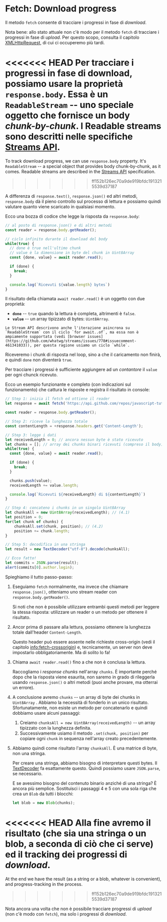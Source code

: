 
# Fetch: Download progress

Il metodo `fetch` consente di tracciare i progressi in fase di *download*.

Nota bene: allo stato attuale non c'è modo per il metodo `fetch` di tracciare i progressi in fase di *upload*. Per questo scopo, consulta il capitolo [XMLHttpRequest](info:xmlhttprequest), di cui ci occuperemo più tardi.

<<<<<<< HEAD
Per tracciare i progressi in fase di download, possiamo usare la proprietà `response.body`. Essa è un `ReadableStream` -- uno speciale oggetto che fornisce un body *chunk-by-chunk*. I Readable streams sono descritti nelle specifiche [Streams API](https://streams.spec.whatwg.org/#rs-class).
=======
To track download progress, we can use `response.body` property. It's `ReadableStream` -- a special object that provides body chunk-by-chunk, as it comes. Readable streams are described in the [Streams API](https://streams.spec.whatwg.org/#rs-class) specification.
>>>>>>> ff152b126ec70a9de919bfdc1913215539d37187

A differenza di `response.text()`, `response.json()` ed altri metodi, `response.body` dà il pieno controllo sul processo di lettura e possiamo quindi valutare quanto viene scaricato in qualsiasi momento.

Ecco una bozza di codice che legge la risposta da `response.body`:

```js
// al posto di response.json() e di altri metodi
const reader = response.body.getReader();

// ciclo infinito durante il download del body
while(true) {
  // done è true nell'ultimo chunk
  // value è la dimensione in byte del chunk in Uint8Array
  const {done, value} = await reader.read();

  if (done) {
    break;
  }

  console.log(`Ricevuti ${value.length} bytes`)
}
```

Il risultato della chiamata `await reader.read()` è un oggetto con due proprietà:
- **`done`** -- `true` quando la lettura è completa, altrimenti è `false`.
- **`value`** -- un array tipizzato di bytes: `Uint8Array`.

```smart
Le Stream API descrivono anche l'iterazione asincrona su `ReadableStream` con il ciclo `for await..of`, ma essa non è ampiamente supportata (vedi [browser issues](https://github.com/whatwg/streams/issues/778#issuecomment-461341033)), per questa ragione usiamo un ciclo `while`.
```

Riceveremo i chunk di risposta nel loop, sino a che il caricamento non finirà, e quindi `done` non diventerà `true`.

Per tracciare i progressi è sufficiente aggiungere ad un *contantore* il `value` per ogni chunck ricevuto.

Ecco un esempio funzionante e completo (con indicazioni sul funzionamento) che cattura le risposte e registra il risultato in console:

```js run async
// Step 1: inizia il fetch ed ottiene il reader
let response = await fetch('https://api.github.com/repos/javascript-tutorial/en.javascript.info/commits?per_page=100');

const reader = response.body.getReader();

// Step 2: riceve la lunghezza totale
const contentLength = +response.headers.get('Content-Length');

// Step 3: legge i dati
let receivedLength = 0; // ancora nessun byte è stato ricevuto
let chunks = []; // array dei chunks binari ricevuti (compreso il body)
while(true) {
  const {done, value} = await reader.read();

  if (done) {
    break;
  }

  chunks.push(value);
  receivedLength += value.length;

  console.log(`Ricevuti ${receivedLength} di ${contentLength}`)
}

// Step 4: concateno i chunks in un singolo Uint8Array
let chunksAll = new Uint8Array(receivedLength); // (4.1)
let position = 0;
for(let chunk of chunks) {
	chunksAll.set(chunk, position); // (4.2)
	position += chunk.length;
}

// Step 5: decodifica in una stringa
let result = new TextDecoder("utf-8").decode(chunksAll);

// Ecco fatto!
let commits = JSON.parse(result);
alert(commits[0].author.login);
```

Spieghiamo il tutto passo-passo:

1. Eseguiamo `fetch` normalmente, ma invece che chiamare `response.json()`, otteniamo uno stream reader con `response.body.getReader()`.

    Si noti che non è possibile utilizzare entrambi questi metodi per leggere la stessa risposta: utilizzare un reader o un metodo per ottenere il risultato.
2. Ancor prima di passare alla lettura, possiamo ottenere la lunghezza totale dall'header `Content-Length`.

    Questo header può essere assente nelle richieste cross-origin (vedi il capitolo <info:fetch-crossorigin>) e, tecnicamente, un server non deve impostarlo obbligatoriamente. Ma di solito lo fa!
3. Chiama `await reader.read()` fino a che non è conclusa la lettura.

    Raccogliamo i *response chunks* nell'array `chunks`. È importante perché dopo che la risposta viene esaurita, non saremo in grado di rileggerla usando `response.json()` o altri metodi (puoi anche provare, ma otterrai un errore).
4. A conclusione avremo `chunks` -- un array di byte dei chunks in `Uint8Array` . Abbiamo la necessità di fonderlo in un unico risultato. Sfortunatamente, non esiste un metodo per concatenarlo e quindi dobbiamo usare alcuni passaggi:
    1. Creiamo `chunksAll = new Uint8Array(receivedLength)` -- un array tipizzato con la lunghezza definita.
    2. Successivamente usiamo il metodo `.set(chunk, position)` per copiare ogni `chunk` in sequenza nell'array creato precedentemente.
5. Abbiamo quindi come risultato l'array `chunksAll`. È una matrice di byte, non una stringa.

    Per creare una stringa, abbiamo bisogno di interpretare questi bytes. Il [TextDecoder](info:text-decoder) fa esattamente questo. Quindi possiamo usare `JSON.parse`, se necessario.

    E se avessimo bisogno del contenuto binario anziché di una stringa? È ancora più semplice. Sostituisci i passaggi 4 e 5 con una sola riga che crea un `Blob` da tutti i blocchi:
    ```js
    let blob = new Blob(chunks);
    ```

<<<<<<< HEAD
Alla fine avremo il risultato (che sia una stringa o un blob, a seconda di ciò che ci serve) ed il tracking dei progressi di *download*.
=======
At the end we have the result (as a string or a blob, whatever is convenient), and progress-tracking in the process.
>>>>>>> ff152b126ec70a9de919bfdc1913215539d37187

Nota ancora una volta che non è possibile tracciare progressi di *upload* (non c'è modo con `fetch`), ma solo i progressi di *download*.
